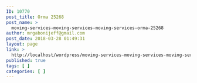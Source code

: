 ```yaml
---
ID: 10770
post_title: Orma 25268
post_name: >
  moving-services-moving-services-moving-services-orma-25268
author: mrgabonijeff@gmail.com
post_date: 2018-03-28 01:49:31
layout: page
link: >
  http://localhost/wordpress/moving-services-moving-services-moving-services-orma-25268/
published: true
tags: [ ]
categories: [ ]
---
```

